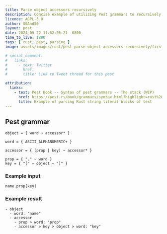 ```yaml
---
title: Parse object accessors recursively
description: Concise example of utilizing Pest grammars to recursively parse object accessors
licence: AGPL-3.0
author: S0AndS0
layout: post
date: 2024-05-22 11:52:05:21 -0800
time_to_live: 1800
tags: [ rust, pest, parsing ]
image: assets/images/rust/pest-parse-object-accessors-recursively/first-code-block.png

# social_comment:
#   links:
#     - text: Twitter
#       href: 
#       title: Link to Tweet thread for this post

attribution:
  links:
    - text: Pest Book -- Syntax of pest grammars -- The stack (WIP)
      href: https://pest.rs/book/grammars/syntax.html?highlight=rust%20string#the-stack-wip
      title: Example of parsing Rust string literal blocks of text
---
```




## Pest grammar


```pest
object = { word ~ accessor* }

word = { ASCII_ALPHANUMERIC+ }

accessor = { (prop | key) ~ accessor* }

prop = { "." ~ word }
key = { "[" ~ object ~ "]" }
```


### Example input

```
name.prop[key]
```

### Example result

```
- object
  - word: "name"
  - accessor
    - prop > word: "prop"
    - accessor > key > object > word: "key"
```

